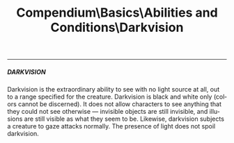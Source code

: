 ﻿---
lang: en
aliases: [Darkvision]
title: Compendium\Basics\Abilities and Conditions\Darkvision
tag: Abilities
---

---
##### DARKVISION

Darkvision is the extraordinary ability to see with no light source at all, out to a range specified for the creature. Darkvision is black and white only (colors cannot be discerned). It does not allow characters to see anything that they could not see otherwise — invisible objects are still invisible, and illusions are still visible as what they seem to be. Likewise, darkvision subjects a creature to gaze attacks normally. The presence of light does not spoil darkvision.


<br><br>
---
